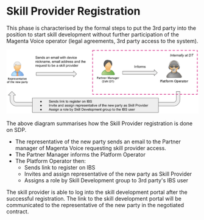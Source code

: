 # Skill Provider Registration

This phase is characterised by the formal steps to put the 3rd party into the position to start skill development without further participation of the Magenta Voice operator (legal agreements, 3rd party access to the system).

![sp_regist](images/sp_regist.png)

The above diagram summarises how the Skill Provider registration is done on SDP.

* The representative of the new party sends an email to the Partner manager of Magenta Voice requesting skill provider access.
* The Partner Manager informs the Platform Operator
* The Platform Operator then:
    * Sends link to register on IBS
    * Invites and assign representative of the new party as Skill Provider
    * Assigns a role by Skill Development group to 3rd party's IBS user

The skill provider is able to log into the skill development portal after the successful registration. The link to the skill development portal will be communicated to the representative of the new party in the negotiated contract.
